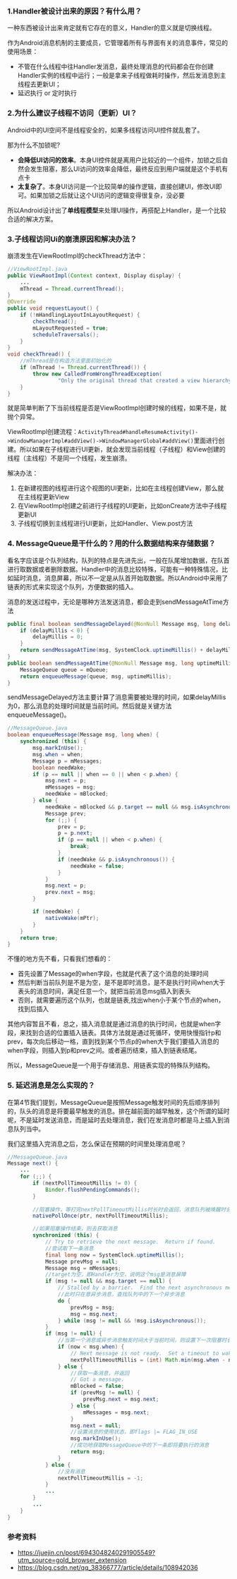 
### 1.Handler被设计出来的原因？有什么用？

一种东西被设计出来肯定就有它存在的意义，Handler的意义就是切换线程。

作为Android消息机制的主要成员，它管理着所有与界面有关的消息事件，常见的使用场景：

- 不管在什么线程中往Handler发消息，最终处理消息的代码都会在你创建Handler实例的线程中运行；一般是拿来子线程做耗时操作，然后发消息到主线程去更新UI；
- 延迟执行 or 定时执行

### 2.为什么建议子线程不访问（更新）UI？

Android中的UI空间不是线程安全的，如果多线程访问UI控件就乱套了。

那为什么不加锁呢?

- **会降低UI访问的效率**。本身UI控件就是离用户比较近的一个组件，加锁之后自然会发生阻塞，那么UI访问的效率会降低，最终反应到用户端就是这个手机有点卡
- **太复杂了**。本身UI访问是一个比较简单的操作逻辑，直接创建UI，修改UI即可。如果加锁之后就让这个UI访问的逻辑变得很复杂，没必要

所以Android设计出了**单线程模型**来处理UI操作，再搭配上Handler，是一个比较合适的解决方案。

### 3.子线程访问Ui的崩溃原因和解决办法？

崩溃发生在ViewRootImpl的checkThread方法中：

```java
//ViewRootImpl.java
public ViewRootImpl(Context context, Display display) {
    ...
    mThread = Thread.currentThread();
}
@Override
public void requestLayout() {
    if (!mHandlingLayoutInLayoutRequest) {
        checkThread();
        mLayoutRequested = true;
        scheduleTraversals();
    }
}
void checkThread() {
    //mThread是在构造方法里面初始化的
    if (mThread != Thread.currentThread()) {
        throw new CalledFromWrongThreadException(
                "Only the original thread that created a view hierarchy can touch its views.");
    }
}
```

就是简单判断了下当前线程是否是ViewRootImpl创建时候的线程，如果不是，就抛个异常。

ViewRootImpl创建流程：`ActivityThread#handleResumeActivity()->WindowManagerImpl#addView()->WindowManagerGlobal#addView()`里面进行创建。所以如果在子线程进行UI更新，就会发现当前线程（子线程）和View创建的线程（主线程）不是同一个线程，发生崩溃。

解决办法：

1. 在新建视图的线程进行这个视图的UI更新，比如在主线程创建View，那么就在主线程更新View
2. 在ViewRootImpl创建之前进行子线程的UI更新，比如onCreate方法中子线程更新UI
3. 子线程切换到主线程进行UI更新，比如Handler、View.post方法

### 4. MessageQueue是干什么的？用的什么数据结构来存储数据？

看名字应该是个队列结构，队列的特点是先进先出，一般在队尾增加数据，在队首进行取数据或者删除数据。Handler中的消息比较特殊，可能有一种特殊情况，比如延时消息，消息屏幕，所以不一定是从队首开始取数据。所以Android中采用了链表的形式来实现这个队列，方便数据的插入。

消息的发送过程中，无论是哪种方法发送消息，都会走到sendMessageAtTime方法

```java
public final boolean sendMessageDelayed(@NonNull Message msg, long delayMillis) {
    if (delayMillis < 0) {
        delayMillis = 0;
    }
    return sendMessageAtTime(msg, SystemClock.uptimeMillis() + delayMillis);
}
public boolean sendMessageAtTime(@NonNull Message msg, long uptimeMillis) {
    MessageQueue queue = mQueue;
    return enqueueMessage(queue, msg, uptimeMillis);
}
```

sendMessageDelayed方法主要计算了消息需要被处理的时间，如果delayMillis为0，那么消息的处理时间就是当前时间。然后就是关键方法enqueueMessage()。

```java
//MessageQueue.java
boolean enqueueMessage(Message msg, long when) {
    synchronized (this) {
        msg.markInUse();
        msg.when = when;
        Message p = mMessages;
        boolean needWake;
        if (p == null || when == 0 || when < p.when) {
            msg.next = p;
            mMessages = msg;
            needWake = mBlocked;
        } else {
            needWake = mBlocked && p.target == null && msg.isAsynchronous();
            Message prev;
            for (;;) {
                prev = p;
                p = p.next;
                if (p == null || when < p.when) {
                    break;
                }
                if (needWake && p.isAsynchronous()) {
                    needWake = false;
                }
            }
            msg.next = p; 
            prev.next = msg;
        }

        if (needWake) {
            nativeWake(mPtr);
        }
    }
    return true;
}
```

不懂的地方先不看，只看我们想看的：

- 首先设置了Message的when字段，也就是代表了这个消息的处理时间
- 然后判断当前队列是不是为空，是不是即时消息，是不是执行时间when大于表头的消息时间，满足任意一个，就把当前消息msg插入到表头
- 否则，就需要遍历这个队列，也就是链表,找出when小于某个节点的when，找到后插入

其他内容暂且不看，总之，插入消息就是通过消息的执行时间，也就是when字段，来找到合适的位置插入链表。具体方法就是通过死循环，使用快慢指针p和prev，每次向后移动一格，直到找到某个节点p的when大于我们要插入消息的when字段，则插入到p和prev之间。或者遍历结束，插入到链表结尾。

所以，MessageQueue是一个用于存储消息、用链表实现的特殊队列结构。

### 5. 延迟消息是怎么实现的？

在第4节我们提到，MessageQueue是按照Message触发时间的先后顺序排列的，队头的消息是将要最早触发的消息。排在越前面的越早触发，这个所谓的延时呢，不是延时发送消息，而是延时去处理消息，我们在发消息时都是马上插入到消息队列当中。

我们这里插入完消息之后，怎么保证在预期的时间里处理消息呢？

```java
//MessageQueue.java
Message next() {
    ...
    for (;;) {
        if (nextPollTimeoutMillis != 0) {
            Binder.flushPendingCommands();
        }
        
        //阻塞操作，等打完nextPollTimeoutMillis时长时会返回，消息队列被唤醒时会返回
        nativePollOnce(ptr, nextPollTimeoutMillis);

        //如果阻塞操作结束，则去获取消息
        synchronized (this) {
            // Try to retrieve the next message.  Return if found.
            //尝试取下一条消息
            final long now = SystemClock.uptimeMillis();
            Message prevMsg = null;
            Message msg = mMessages;
            //target为空，即Handler为空，说明这个msg是消息屏障
            if (msg != null && msg.target == null) {
                // Stalled by a barrier.  Find the next asynchronous message in the queue.
                //此时只在意异步消息，查找队列中的下一个异步消息
                do {
                    prevMsg = msg;
                    msg = msg.next;
                } while (msg != null && !msg.isAsynchronous());
            }
            if (msg != null) {
                //当第一个消息或异步消息触发时间大于当前时间，则设置下一次阻塞时长
                if (now < msg.when) {
                    // Next message is not ready.  Set a timeout to wake up when it is ready.
                    nextPollTimeoutMillis = (int) Math.min(msg.when - now, Integer.MAX_VALUE);
                } else {
                    //获取一条消息，并返回
                    // Got a message.
                    mBlocked = false;
                    if (prevMsg != null) {
                        prevMsg.next = msg.next;
                    } else {
                        mMessages = msg.next;
                    }
                    msg.next = null;
                    //设置消息的使用状态，即flags |= FLAG_IN_USE
                    msg.markInUse();
                    //成功地获取MessageQueue中的下一条即将要执行的消息
                    return msg;
                }
            } else {
                //没有消息
                nextPollTimeoutMillis = -1;
            }
            ...
        }
        ...
    }
}
```



### 参考资料

- https://juejin.cn/post/6943048240291905549?utm_source=gold_browser_extension
- https://blog.csdn.net/qq_38366777/article/details/108942036
